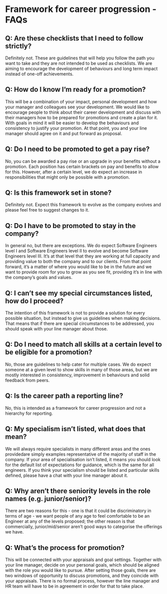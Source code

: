 # Framework for career progression - FAQs

## Q: Are these checklists that I need to follow strictly?

Definitely not. These are guidelines that will help you follow the path you want
to take and they are not intended to be used as checklists. We are aiming to
encourage the development of behaviours and long term impact instead of one-off
achievements.

## Q: How do I know I’m ready for a promotion?

This will be a combination of your impact, personal development and how your
manager and colleagues see your development. We would like to encourage people
to think about their career development and discuss with their managers how to
be prepared for promotions and create a plan for it. With goals in mind it will
be easier to develop the behaviours and consistency to justify your promotion.
At that point, you and your line manager should agree on it and put forward as
proposal.

## Q: Do I need to be promoted to get a pay rise?

No, you can be awarded a pay rise or an upgrade in your benefits without a
promotion. Each position has certain brackets on pay and benefits to allow for
this. However, after a certain level, we do expect an increase in
responsibilities that might only be possible with a promotion.

## Q: Is this framework set in stone?

Definitely not. Expect this framework to evolve as the company evolves and
please feel free to suggest changes to it.

## Q: Do I have to be promoted to stay in the company?

In general no, but there are exceptions. We do expect Software Engineers level I
and Software Engineers level II to evolve and become Software Engineers level
III. It’s at that level that they are working at full capacity and providing
value to both the company and to our clients. From that point forward, it’s a
matter of where you would like to be in the future and we want to provide room
for you to grow as you see fit, providing it’s in line with the company’s goals
and values.

## Q: I can’t see my special circumstances listed, how do I proceed?

The intention of this framework is not to provide a solution for every possible
situation, but instead to give us guidelines when making decisions. That means
that if there are special circumstances to be addressed, you should speak with
your line manager about those.

## Q: Do I need to match all skills at a certain level to be eligible for a promotion?

No, those are guidelines to help cater for multiple cases. We do expect someone
at a given level to show skills in many of those areas, but we are mostly
interested in consistency, improvement in behaviours and solid feedback from
peers.

## Q: Is the career path a reporting line?

No, this is intended as a framework for career progression and not a hierarchy
for reporting.

## Q: My specialism isn’t listed, what does that mean?

We will always require specialists in many different areas and the ones
providedare simply examples representative of the majority of staff in the
company. If your area of specialisation isn’t listed, it means you should look
for the default list of expectations for guidance, which is the same for all
engineers. If you think your specialism should be listed and particular skills
defined, please have a chat with your line manager about it.

## Q: Why aren’t there seniority levels in the role names (e.g. junior/senior)?

There are two reasons for this - one is that it could be discriminatory in terms
of age - we want people of any age to feel comfortable to be an Engineer at any
of the levels proposed; the other reason is that commercially, junior/mid/senior
aren’t good ways to categorise the offerings we have.

## Q: What’s the process for promotion?

This will be connected with your appraisals and goal settings. Together with
your line manager, decide on your personal goals, which should be aligned with
the role you would like to pursue. After setting those goals, there are two
windows of opportunity to discuss promotions, and they coincide with your
appraisals. There is no formal process, however the line manager and HR team
will have to be in agreement in order for that to take place.
